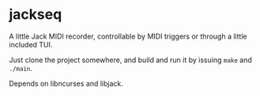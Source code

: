 # jackseq

A little Jack MIDI recorder, controllable by MIDI triggers or through a little included TUI.

Just clone the project somewhere, and build and run it by issuing `make` and `./main`.

Depends on libncurses and libjack.
